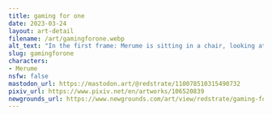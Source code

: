 ```yaml
---
title: gaming for one
date: 2023-03-24
layout: art-detail
filename: /art/gamingforone.webp
alt_text: "In the first frame: Merume is sitting in a chair, looking at a monitor with two of her hands on a keyboard and mouse. Her other arms are crossed below her chest. There are two speech bubbles insulting her, saying 'Wow you suck!' and 'Why don't you just play with yourself instead?'In the second frame: Merume is now in a brighter environment, holding two Steam Decks. One of her decks, she is playing the Heavy in Team Fortress 2, and on the other she is playing the Medic ubering that same heavy. In the next panel, it shows her team winning, and the top two players are her Heavy and Medic."
slug: gamingforone
characters:
- Merume
nsfw: false
mastodon_url: https://mastodon.art/@redstrate/110078510315490732
pixiv_url: https://www.pixiv.net/en/artworks/106520839
newgrounds_url: https://www.newgrounds.com/art/view/redstrate/gaming-for-one
---
```

